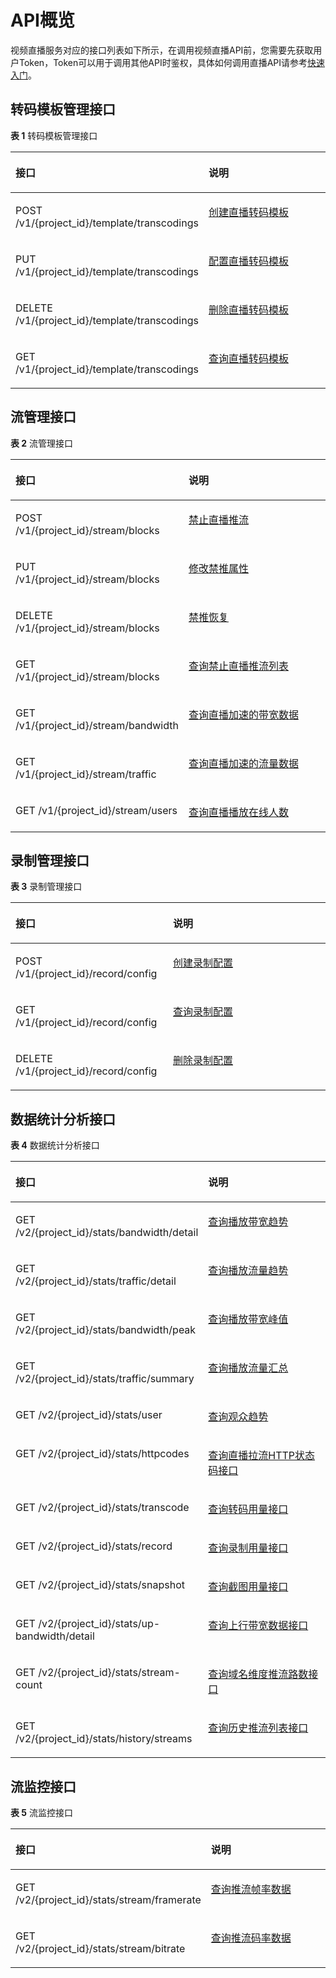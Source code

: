 # API概览<a name="topic_live_04_overview_100015"></a>

视频直播服务对应的接口列表如下所示，在调用视频直播API前，您需要先获取用户Token，Token可以用于调用其他API时鉴权，具体如何调用直播API请参考[快速入门](示例1-创建转码模板.md)。

## 转码模板管理接口<a name="zh-cn_topic_0140252983_section1490691275720"></a>

**表 1**  转码模板管理接口

<a name="zh-cn_topic_0140252983_table182059123588"></a>
<table><thead align="left"><tr id="zh-cn_topic_0140252983_row1520651265819"><th class="cellrowborder" valign="top" width="50%" id="mcps1.2.3.1.1"><p id="zh-cn_topic_0140252983_p120881213585"><a name="zh-cn_topic_0140252983_p120881213585"></a><a name="zh-cn_topic_0140252983_p120881213585"></a>接口</p>
</th>
<th class="cellrowborder" valign="top" width="50%" id="mcps1.2.3.1.2"><p id="zh-cn_topic_0140252983_p520851285811"><a name="zh-cn_topic_0140252983_p520851285811"></a><a name="zh-cn_topic_0140252983_p520851285811"></a>说明</p>
</th>
</tr>
</thead>
<tbody><tr id="zh-cn_topic_0140252983_row162091912185820"><td class="cellrowborder" valign="top" width="50%" headers="mcps1.2.3.1.1 "><p id="zh-cn_topic_0140252983_p621119122585"><a name="zh-cn_topic_0140252983_p621119122585"></a><a name="zh-cn_topic_0140252983_p621119122585"></a>POST /v1/{project_id}/template/transcodings</p>
</td>
<td class="cellrowborder" valign="top" width="50%" headers="mcps1.2.3.1.2 "><p id="zh-cn_topic_0140252983_p32120125581"><a name="zh-cn_topic_0140252983_p32120125581"></a><a name="zh-cn_topic_0140252983_p32120125581"></a><a href="创建直播转码模板.md">创建直播转码模板</a></p>
</td>
</tr>
<tr id="row92461916298"><td class="cellrowborder" valign="top" width="50%" headers="mcps1.2.3.1.1 "><p id="zh-cn_topic_0140252983_p18217171217581"><a name="zh-cn_topic_0140252983_p18217171217581"></a><a name="zh-cn_topic_0140252983_p18217171217581"></a>PUT /v1/{project_id}/template/transcodings</p>
</td>
<td class="cellrowborder" valign="top" width="50%" headers="mcps1.2.3.1.2 "><p id="zh-cn_topic_0140252983_p1721961215816"><a name="zh-cn_topic_0140252983_p1721961215816"></a><a name="zh-cn_topic_0140252983_p1721961215816"></a><a href="配置直播转码模板.md">配置直播转码模板</a></p>
</td>
</tr>
<tr id="zh-cn_topic_0140252983_row10212111285820"><td class="cellrowborder" valign="top" width="50%" headers="mcps1.2.3.1.1 "><p id="zh-cn_topic_0140252983_p521341265816"><a name="zh-cn_topic_0140252983_p521341265816"></a><a name="zh-cn_topic_0140252983_p521341265816"></a>DELETE /v1/{project_id}/template/transcodings</p>
</td>
<td class="cellrowborder" valign="top" width="50%" headers="mcps1.2.3.1.2 "><p id="zh-cn_topic_0140252983_p9215201235816"><a name="zh-cn_topic_0140252983_p9215201235816"></a><a name="zh-cn_topic_0140252983_p9215201235816"></a><a href="删除直播转码模板.md">删除直播转码模板</a></p>
</td>
</tr>
<tr id="zh-cn_topic_0140252983_row11219121217581"><td class="cellrowborder" valign="top" width="50%" headers="mcps1.2.3.1.1 "><p id="zh-cn_topic_0140252983_p9220141220583"><a name="zh-cn_topic_0140252983_p9220141220583"></a><a name="zh-cn_topic_0140252983_p9220141220583"></a>GET /v1/{project_id}/template/transcodings</p>
</td>
<td class="cellrowborder" valign="top" width="50%" headers="mcps1.2.3.1.2 "><p id="zh-cn_topic_0140252983_p522101215584"><a name="zh-cn_topic_0140252983_p522101215584"></a><a name="zh-cn_topic_0140252983_p522101215584"></a><a href="查询直播转码模板.md">查询直播转码模板</a></p>
</td>
</tr>
</tbody>
</table>

## 流管理接口<a name="zh-cn_topic_0140252983_section122718360575"></a>

**表 2**  流管理接口

<a name="zh-cn_topic_0140252983_table082712210581"></a>
<table><thead align="left"><tr id="zh-cn_topic_0140252983_row16829162285810"><th class="cellrowborder" valign="top" width="50%" id="mcps1.2.3.1.1"><p id="zh-cn_topic_0140252983_p1183072218581"><a name="zh-cn_topic_0140252983_p1183072218581"></a><a name="zh-cn_topic_0140252983_p1183072218581"></a>接口</p>
</th>
<th class="cellrowborder" valign="top" width="50%" id="mcps1.2.3.1.2"><p id="zh-cn_topic_0140252983_p48311322205815"><a name="zh-cn_topic_0140252983_p48311322205815"></a><a name="zh-cn_topic_0140252983_p48311322205815"></a>说明</p>
</th>
</tr>
</thead>
<tbody><tr id="row4182162262819"><td class="cellrowborder" valign="top" width="50%" headers="mcps1.2.3.1.1 "><p id="zh-cn_topic_0140252983_p9845722125818"><a name="zh-cn_topic_0140252983_p9845722125818"></a><a name="zh-cn_topic_0140252983_p9845722125818"></a>POST /v1/{project_id}/stream/blocks</p>
</td>
<td class="cellrowborder" valign="top" width="50%" headers="mcps1.2.3.1.2 "><p id="zh-cn_topic_0140252983_p18462226585"><a name="zh-cn_topic_0140252983_p18462226585"></a><a name="zh-cn_topic_0140252983_p18462226585"></a><a href="禁止直播推流.md">禁止直播推流</a></p>
</td>
</tr>
<tr id="zh-cn_topic_0140252983_row1536853762513"><td class="cellrowborder" valign="top" width="50%" headers="mcps1.2.3.1.1 "><p id="zh-cn_topic_0140252983_p16369337182517"><a name="zh-cn_topic_0140252983_p16369337182517"></a><a name="zh-cn_topic_0140252983_p16369337182517"></a>PUT /v1/{project_id}/stream/blocks</p>
</td>
<td class="cellrowborder" valign="top" width="50%" headers="mcps1.2.3.1.2 "><p id="zh-cn_topic_0140252983_p83698370257"><a name="zh-cn_topic_0140252983_p83698370257"></a><a name="zh-cn_topic_0140252983_p83698370257"></a><a href="修改禁推属性.md">修改禁推属性</a></p>
</td>
</tr>
<tr id="zh-cn_topic_0140252983_row130313472251"><td class="cellrowborder" valign="top" width="50%" headers="mcps1.2.3.1.1 "><p id="zh-cn_topic_0140252983_p23041047172515"><a name="zh-cn_topic_0140252983_p23041047172515"></a><a name="zh-cn_topic_0140252983_p23041047172515"></a>DELETE /v1/{project_id}/stream/blocks</p>
</td>
<td class="cellrowborder" valign="top" width="50%" headers="mcps1.2.3.1.2 "><p id="zh-cn_topic_0140252983_p63041247182512"><a name="zh-cn_topic_0140252983_p63041247182512"></a><a name="zh-cn_topic_0140252983_p63041247182512"></a><a href="禁推恢复.md">禁推恢复</a></p>
</td>
</tr>
<tr id="row1657311423286"><td class="cellrowborder" valign="top" width="50%" headers="mcps1.2.3.1.1 "><p id="zh-cn_topic_0140252983_p98763498494"><a name="zh-cn_topic_0140252983_p98763498494"></a><a name="zh-cn_topic_0140252983_p98763498494"></a>GET /v1/{project_id}/stream/blocks</p>
</td>
<td class="cellrowborder" valign="top" width="50%" headers="mcps1.2.3.1.2 "><p id="zh-cn_topic_0140252983_p19876114904918"><a name="zh-cn_topic_0140252983_p19876114904918"></a><a name="zh-cn_topic_0140252983_p19876114904918"></a><a href="查询禁止直播推流列表.md">查询禁止直播推流列表</a></p>
</td>
</tr>
<tr id="zh-cn_topic_0140252983_row985342219586"><td class="cellrowborder" valign="top" width="50%" headers="mcps1.2.3.1.1 "><p id="zh-cn_topic_0140252983_p1485452214582"><a name="zh-cn_topic_0140252983_p1485452214582"></a><a name="zh-cn_topic_0140252983_p1485452214582"></a>GET /v1/{project_id}/stream/bandwidth</p>
</td>
<td class="cellrowborder" valign="top" width="50%" headers="mcps1.2.3.1.2 "><p id="zh-cn_topic_0140252983_p158553227588"><a name="zh-cn_topic_0140252983_p158553227588"></a><a name="zh-cn_topic_0140252983_p158553227588"></a><a href="查询直播加速的带宽数据.md">查询直播加速的带宽数据</a></p>
</td>
</tr>
<tr id="zh-cn_topic_0140252983_row2855322115811"><td class="cellrowborder" valign="top" width="50%" headers="mcps1.2.3.1.1 "><p id="zh-cn_topic_0140252983_p8857132211584"><a name="zh-cn_topic_0140252983_p8857132211584"></a><a name="zh-cn_topic_0140252983_p8857132211584"></a>GET /v1/{project_id}/stream/traffic</p>
</td>
<td class="cellrowborder" valign="top" width="50%" headers="mcps1.2.3.1.2 "><p id="zh-cn_topic_0140252983_p138581422195812"><a name="zh-cn_topic_0140252983_p138581422195812"></a><a name="zh-cn_topic_0140252983_p138581422195812"></a><a href="查询直播加速的流量数据.md">查询直播加速的流量数据</a></p>
</td>
</tr>
<tr id="zh-cn_topic_0140252983_row3858422185816"><td class="cellrowborder" valign="top" width="50%" headers="mcps1.2.3.1.1 "><p id="zh-cn_topic_0140252983_p38582022135817"><a name="zh-cn_topic_0140252983_p38582022135817"></a><a name="zh-cn_topic_0140252983_p38582022135817"></a>GET /v1/{project_id}/stream/users</p>
</td>
<td class="cellrowborder" valign="top" width="50%" headers="mcps1.2.3.1.2 "><p id="zh-cn_topic_0140252983_p1886019228586"><a name="zh-cn_topic_0140252983_p1886019228586"></a><a name="zh-cn_topic_0140252983_p1886019228586"></a><a href="查询直播播放在线人数.md">查询直播播放在线人数</a></p>
</td>
</tr>
</tbody>
</table>

## 录制管理接口<a name="section6534185517572"></a>

**表 3**  录制管理接口

<a name="table1991126205713"></a>
<table><thead align="left"><tr id="row16280735710"><th class="cellrowborder" valign="top" width="50%" id="mcps1.2.3.1.1"><p id="p112816711577"><a name="p112816711577"></a><a name="p112816711577"></a>接口</p>
</th>
<th class="cellrowborder" valign="top" width="50%" id="mcps1.2.3.1.2"><p id="p18280785716"><a name="p18280785716"></a><a name="p18280785716"></a>说明</p>
</th>
</tr>
</thead>
<tbody><tr id="row20314717576"><td class="cellrowborder" valign="top" width="50%" headers="mcps1.2.3.1.1 "><p id="p1631177165712"><a name="p1631177165712"></a><a name="p1631177165712"></a>POST /v1/{project_id}/record/config</p>
</td>
<td class="cellrowborder" valign="top" width="50%" headers="mcps1.2.3.1.2 "><p id="p173111785710"><a name="p173111785710"></a><a name="p173111785710"></a><a href="创建录制配置.md">创建录制配置</a></p>
</td>
</tr>
<tr id="row1331775573"><td class="cellrowborder" valign="top" width="50%" headers="mcps1.2.3.1.1 "><p id="p1933197115719"><a name="p1933197115719"></a><a name="p1933197115719"></a>GET /v1/{project_id}/record/config</p>
</td>
<td class="cellrowborder" valign="top" width="50%" headers="mcps1.2.3.1.2 "><p id="p1133873574"><a name="p1133873574"></a><a name="p1133873574"></a><a href="查询录制配置.md">查询录制配置</a></p>
</td>
</tr>
<tr id="row1633071574"><td class="cellrowborder" valign="top" width="50%" headers="mcps1.2.3.1.1 "><p id="p53317710573"><a name="p53317710573"></a><a name="p53317710573"></a>DELETE /v1/{project_id}/record/config</p>
</td>
<td class="cellrowborder" valign="top" width="50%" headers="mcps1.2.3.1.2 "><p id="p13316716571"><a name="p13316716571"></a><a name="p13316716571"></a><a href="删除录制配置.md">删除录制配置</a></p>
</td>
</tr>
</tbody>
</table>

## 数据统计分析接口<a name="zh-cn_topic_0140252983_section10546145517389"></a>

**表 4**  数据统计分析接口

<a name="zh-cn_topic_0140252983_table7139143874320"></a>
<table><thead align="left"><tr id="zh-cn_topic_0140252983_row121404387433"><th class="cellrowborder" valign="top" width="50%" id="mcps1.2.3.1.1"><p id="zh-cn_topic_0140252983_p181401738204311"><a name="zh-cn_topic_0140252983_p181401738204311"></a><a name="zh-cn_topic_0140252983_p181401738204311"></a>接口</p>
</th>
<th class="cellrowborder" valign="top" width="50%" id="mcps1.2.3.1.2"><p id="zh-cn_topic_0140252983_p1914023884319"><a name="zh-cn_topic_0140252983_p1914023884319"></a><a name="zh-cn_topic_0140252983_p1914023884319"></a>说明</p>
</th>
</tr>
</thead>
<tbody><tr id="zh-cn_topic_0140252983_row131406387435"><td class="cellrowborder" valign="top" width="50%" headers="mcps1.2.3.1.1 "><p id="p41901144195219"><a name="p41901144195219"></a><a name="p41901144195219"></a>GET /v2/{project_id}/stats/bandwidth/detail</p>
</td>
<td class="cellrowborder" valign="top" width="50%" headers="mcps1.2.3.1.2 "><p id="p1718212495527"><a name="p1718212495527"></a><a name="p1718212495527"></a><a href="查询播放带宽趋势接口.md">查询播放带宽趋势</a></p>
</td>
</tr>
<tr id="zh-cn_topic_0140252983_row81401738204314"><td class="cellrowborder" valign="top" width="50%" headers="mcps1.2.3.1.1 "><p id="p76968345533"><a name="p76968345533"></a><a name="p76968345533"></a>GET /v2/{project_id}/stats/traffic/detail</p>
</td>
<td class="cellrowborder" valign="top" width="50%" headers="mcps1.2.3.1.2 "><p id="zh-cn_topic_0140252983_p21402386439"><a name="zh-cn_topic_0140252983_p21402386439"></a><a name="zh-cn_topic_0140252983_p21402386439"></a><a href="查询播放流量趋势接口.md">查询播放流量趋势</a></p>
</td>
</tr>
<tr id="zh-cn_topic_0140252983_row214043814430"><td class="cellrowborder" valign="top" width="50%" headers="mcps1.2.3.1.1 "><p id="p12227328115315"><a name="p12227328115315"></a><a name="p12227328115315"></a>GET /v2/{project_id}/stats/bandwidth/peak</p>
</td>
<td class="cellrowborder" valign="top" width="50%" headers="mcps1.2.3.1.2 "><p id="p9981160175313"><a name="p9981160175313"></a><a name="p9981160175313"></a><a href="查询播放带宽峰值接口.md">查询播放带宽峰值</a></p>
</td>
</tr>
<tr id="row1425185175319"><td class="cellrowborder" valign="top" width="50%" headers="mcps1.2.3.1.1 "><p id="p32516535311"><a name="p32516535311"></a><a name="p32516535311"></a>GET /v2/{project_id}/stats/traffic/summary</p>
</td>
<td class="cellrowborder" valign="top" width="50%" headers="mcps1.2.3.1.2 "><p id="p82617565316"><a name="p82617565316"></a><a name="p82617565316"></a><a href="查询播放流量汇总接口.md">查询播放流量汇总</a></p>
</td>
</tr>
<tr id="row119473105312"><td class="cellrowborder" valign="top" width="50%" headers="mcps1.2.3.1.1 "><p id="p129493115316"><a name="p129493115316"></a><a name="p129493115316"></a>GET /v2/{project_id}/stats/user</p>
</td>
<td class="cellrowborder" valign="top" width="50%" headers="mcps1.2.3.1.2 "><p id="p094631537"><a name="p094631537"></a><a name="p094631537"></a><a href="查询观众趋势接口.md">查询观众趋势</a></p>
</td>
</tr>
<tr id="row598141117340"><td class="cellrowborder" valign="top" width="50%" headers="mcps1.2.3.1.1 "><p id="p133858396226"><a name="p133858396226"></a><a name="p133858396226"></a>GET /v2/{project_id}/stats/httpcodes</p>
</td>
<td class="cellrowborder" valign="top" width="50%" headers="mcps1.2.3.1.2 "><p id="p58671473232"><a name="p58671473232"></a><a name="p58671473232"></a><a href="查询直播拉流HTTP状态码接口.md">查询直播拉流HTTP状态码接口</a></p>
</td>
</tr>
<tr id="row24551447204314"><td class="cellrowborder" valign="top" width="50%" headers="mcps1.2.3.1.1 "><p id="p15455184794311"><a name="p15455184794311"></a><a name="p15455184794311"></a>GET /v2/{project_id}/stats/transcode</p>
</td>
<td class="cellrowborder" valign="top" width="50%" headers="mcps1.2.3.1.2 "><p id="p1345534713437"><a name="p1345534713437"></a><a name="p1345534713437"></a><a href="查询转码用量接口.md">查询转码用量接口</a></p>
</td>
</tr>
<tr id="row1328522911371"><td class="cellrowborder" valign="top" width="50%" headers="mcps1.2.3.1.1 "><p id="p137781353191414"><a name="p137781353191414"></a><a name="p137781353191414"></a>GET /v2/{project_id}/stats/record</p>
</td>
<td class="cellrowborder" valign="top" width="50%" headers="mcps1.2.3.1.2 "><p id="p162861129173713"><a name="p162861129173713"></a><a name="p162861129173713"></a><a href="查询录制用量接口.md">查询录制用量接口</a></p>
</td>
</tr>
<tr id="row737674715379"><td class="cellrowborder" valign="top" width="50%" headers="mcps1.2.3.1.1 "><p id="p6629125310143"><a name="p6629125310143"></a><a name="p6629125310143"></a>GET /v2/{project_id}/stats/snapshot</p>
</td>
<td class="cellrowborder" valign="top" width="50%" headers="mcps1.2.3.1.2 "><p id="p1937620476371"><a name="p1937620476371"></a><a name="p1937620476371"></a><a href="查询截图用量接口.md">查询截图用量接口</a></p>
</td>
</tr>
<tr id="row174991530436"><td class="cellrowborder" valign="top" width="50%" headers="mcps1.2.3.1.1 "><p id="p139638597418"><a name="p139638597418"></a><a name="p139638597418"></a>GET /v2/{project_id}/stats/up-bandwidth/detail</p>
</td>
<td class="cellrowborder" valign="top" width="50%" headers="mcps1.2.3.1.2 "><p id="p2094953184410"><a name="p2094953184410"></a><a name="p2094953184410"></a><a href="查询上行带宽数据接口.md">查询上行带宽数据接口</a></p>
</td>
</tr>
<tr id="row8361135004316"><td class="cellrowborder" valign="top" width="50%" headers="mcps1.2.3.1.1 "><p id="p8361750154319"><a name="p8361750154319"></a><a name="p8361750154319"></a>GET /v2/{project_id}/stats/stream-count</p>
</td>
<td class="cellrowborder" valign="top" width="50%" headers="mcps1.2.3.1.2 "><p id="p1336114506438"><a name="p1336114506438"></a><a name="p1336114506438"></a><a href="查询域名维度推流路数接口.md">查询域名维度推流路数接口</a></p>
</td>
</tr>
<tr id="row79814964413"><td class="cellrowborder" valign="top" width="50%" headers="mcps1.2.3.1.1 "><p id="p59864916446"><a name="p59864916446"></a><a name="p59864916446"></a>GET /v2/{project_id}/stats/history/streams</p>
</td>
<td class="cellrowborder" valign="top" width="50%" headers="mcps1.2.3.1.2 "><p id="p398149174419"><a name="p398149174419"></a><a name="p398149174419"></a><a href="查询历史推流列表接口.md">查询历史推流列表接口</a></p>
</td>
</tr>
</tbody>
</table>

## 流监控接口<a name="zh-cn_topic_0140252983_section186134919393"></a>

**表 5**  流监控接口

<a name="zh-cn_topic_0140252983_table58515224617"></a>
<table><thead align="left"><tr id="zh-cn_topic_0140252983_row148782164610"><th class="cellrowborder" valign="top" width="50%" id="mcps1.2.3.1.1"><p id="zh-cn_topic_0140252983_p2087182124620"><a name="zh-cn_topic_0140252983_p2087182124620"></a><a name="zh-cn_topic_0140252983_p2087182124620"></a>接口</p>
</th>
<th class="cellrowborder" valign="top" width="50%" id="mcps1.2.3.1.2"><p id="zh-cn_topic_0140252983_p087329465"><a name="zh-cn_topic_0140252983_p087329465"></a><a name="zh-cn_topic_0140252983_p087329465"></a>说明</p>
</th>
</tr>
</thead>
<tbody><tr id="zh-cn_topic_0140252983_row5877214464"><td class="cellrowborder" valign="top" width="50%" headers="mcps1.2.3.1.1 "><p id="p135861757195313"><a name="p135861757195313"></a><a name="p135861757195313"></a>GET /v2/{project_id}/stats/stream/framerate</p>
</td>
<td class="cellrowborder" valign="top" width="50%" headers="mcps1.2.3.1.2 "><p id="p528794365311"><a name="p528794365311"></a><a name="p528794365311"></a><a href="查询推流帧率数据接口.md">查询推流帧率数据</a></p>
</td>
</tr>
<tr id="zh-cn_topic_0140252983_row1087228461"><td class="cellrowborder" valign="top" width="50%" headers="mcps1.2.3.1.1 "><p id="p15600520545"><a name="p15600520545"></a><a name="p15600520545"></a>GET /v2/{project_id}/stats/stream/bitrate</p>
</td>
<td class="cellrowborder" valign="top" width="50%" headers="mcps1.2.3.1.2 "><p id="p10638165125319"><a name="p10638165125319"></a><a name="p10638165125319"></a><a href="查询推流码率数据接口.md">查询推流码率数据</a></p>
</td>
</tr>
</tbody>
</table>

